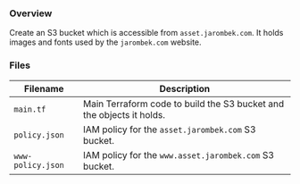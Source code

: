 ### Overview

Create an S3 bucket which is accessible from `asset.jarombek.com`.  It holds images and fonts used by the `jarombek.com` 
website.

### Files

| Filename            | Description                                                                             |
|---------------------|-----------------------------------------------------------------------------------------|
| `main.tf`           | Main Terraform code to build the S3 bucket and the objects it holds.                    |
| `policy.json`       | IAM policy for the `asset.jarombek.com` S3 bucket.                                      |
| `www-policy.json`   | IAM policy for the `www.asset.jarombek.com` S3 bucket.                                  |